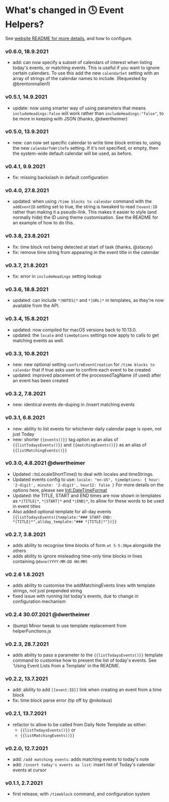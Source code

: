 # What's changed in 🕓 Event Helpers?
See [website README for more details](https://github.com/NotePlan/plugins/tree/main/jgclark.EventHelpers), and how to configure.

### v0.6.0, 18.9.2021
- add: can now specify a subset of calendars of interest when listing today's events, or matching events. This is useful if you want to ignore certain calendars. To use this add the new `calendarSet` setting with an array of strings of the calendar names to include. (Requested by @brentonmallen1)

### v0.5.1, 14.9.2021
- update: now using smarter way of using parameters that means `includeHeadings:false` will work rather than `includeHeadings:"false"`, to be more in keeping with JSON (thanks, @dwertheimer)

### v0.5.0, 13.9.2021
- new: can now set specific calendar to write time block entries to, using the new `calendarToWriteTo` setting. If it's not specified, or empty, then the system-wide default calendar will be used, as before.

### v0.4.1, 9.9.2021
- fix: missing backslash in default configuration

### v0.4.0, 27.8.2021
- updated: when using `/time blocks to calendar` command with the `addEventID` setting set to true, the string is tweaked to read `⏰event:ID` rather than making it a pseudo-link. This makes it easier to style (and normally hide) the ID using theme customisation. See the README for an example of how to do this.

### v0.3.8, 23.8.2021
- fix: time block not being detected at start of task (thanks, @stacey)
- fix: remove time string from appearing in the event title in the calendar

### v0.3.7, 21.8.2021
- fix: error in `includeHeadings` setting lookup

### v0.3.6, 18.8.2021
- updated: can include `*|NOTES|*` and `*|URL|*` in templates, as they're now available from the API.

### v0.3.4, 15.8.2021
- updated: now compiled for macOS versions back to 10.13.0.
- updated: the `locale` and `timeOptions` settings now apply to calls to get matching events as well.

### v0.3.3, 10.8.2021
- new: new optional setting `confirmEventCreation` for `/time blocks to calendar` that if true asks user to confirm each event to be created
- updated: improved placement of the processedTagName (if used) after an event has been created

### v0.3.2, 7.8.2021
- new: identical events de-duping in /insert matching events

### v0.3.1, 6.8.2021
- new: ability to list events for whichever daily calendar page is open, not just Today
- new: shorter `{{events()}}` tag option as an alias of `{{listTodaysEvents()}}` and `{{matchingEvents()}}` as an alias of `{{listMatchingEvents()}}`

### v0.3.0, 4.8.2021 @dwertheimer
- Updated ::toLocaleShortTime() to deal with locales and timeStrings.
- Updated events config to use:
 `locale: "en-US",
  timeOptions: { hour: '2-digit', minute: '2-digit', hour12: false }`
  For more details on the options here, please see [Intl.DateTimeFormat](https://developer.mozilla.org/en-US/docs/Web/JavaScript/Reference/Global_Objects/Intl/DateTimeFormat/DateTimeFormat)
- Updated: the TITLE, START and END times are now shown in templates as `*|TITLE|*`, `*|START|*` and `*|END|*`, to allow for these words to be used in event titles
- Also added optional template for all-day events
`{{listTodaysEvents({template:"### START-END: *|TITLE|*",allday_template:"### *|TITLE|*"})}}`

### v0.2.7, 3.8.2021
- adds ability to recognise time blocks of form `at 5-5:30pm` alongside the others
- adds ability to ignore misleading time-only time blocks in lines containing `@done(YYYY-MM-DD HH:MM)`

### v0.2.6 1.8.2021
- adds ability to customise the addMatchingEvents lines with template strings, not just prepended string
- fixed issue with running list today's events, due to change in configuration mechanism

### v0.2.4 30.07.2021 @dwertheimer
- (bump) Minor tweak to use template replacement from helperFunctions.js

### v0.2.3, 28.7.2021
- adds ability to pass a parameter to the `{{listTodaysEvents()}}` template command to customise how to present the list of today's events. See 'Using Event Lists from a Template' in the README.

### v0.2.2, 13.7.2021
- add: ability to add `[[event:ID]]` link when creating an event from a time block
- fix: time block parse error (tip off by @nikolaus)

### v0.2.1, 13.7.2021
- refactor to allow to be called from Daily Note Template as either:
  -  `{{listTodaysEvents()}}` or
  -  `{{listMatchingEvents()}}`

### v0.2.0, 12.7.2021
- add: `/add matching events`: adds matching events to today's note
- add: `/insert today's events as list`: insert list of Today's calendar events at cursor

### v0.1.1, 2.7.2021
- first release, with `/timeblock` command, and configuration system
